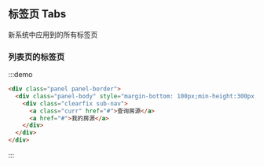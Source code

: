 ## 标签页 Tabs

新系统中应用到的所有标签页

### 列表页的标签页

:::demo

```html
<div class="panel panel-border">
  <div class="panel-body" style="margin-bottom: 100px;min-height:300px;">
    <div class="clearfix sub-nav">
      <a class="curr" href="#">查询房源</a>
      <a href="#">我的房源</a>
    </div>
  </div>
</div>
```

:::
